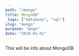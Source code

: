 ```yaml
---
path: "/mongo"
title: MongoDB"
_tags: ["database", "sql"]
slug: "mongo"
purpose: "page"
date: "2019-01-01"
---
```


This will be info about MongoDB
